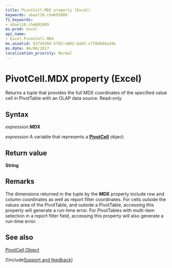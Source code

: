```yaml
---
title: PivotCell.MDX property (Excel)
keywords: vbaxl10.chm692089
f1_keywords:
- vbaxl10.chm692089
ms.prod: excel
api_name:
- Excel.PivotCell.MDX
ms.assetid: 637dd366-5f83-e862-bab5-cf78db04a34e
ms.date: 06/08/2017
localization_priority: Normal
---
```



# PivotCell.MDX property (Excel)

Returns a tuple that provides the full MDX coordinates of the specified value cell in PivotTable with an OLAP data source. Read-only


## Syntax

_expression_.**MDX**

_expression_ A variable that represents a **[PivotCell](Excel.PivotCell.md)** object.


## Return value

 **String**


## Remarks

The dimensions returned in the tuple by the  **MDX** property include row and column coordinates as well as report filter coordinates. For cells outside the values area of the PivotTable, and outside a PivotTable, accessing this property will generate a run-time error. For PivotTables with multi-item selection in a report filter field, accessing this property will also generate a run-time error.


## See also


[PivotCell Object](Excel.PivotCell.md)

[!include[Support and feedback](~/includes/feedback-boilerplate.md)]